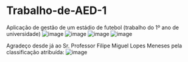 # Trabalho-de-AED-1
Aplicação de gestão de um estádio de futebol (trabalho do 1º ano de universidade)
![image](https://user-images.githubusercontent.com/48099106/161279081-7c9cf79a-81dc-4f41-bf92-a3000ec80f7f.png)
![image](https://user-images.githubusercontent.com/48099106/161279172-7b8cb7ee-45bd-444d-bfee-42cd10d1a866.png)
![image](https://user-images.githubusercontent.com/48099106/161279244-6d5141fa-fdab-4a3d-bc5d-6f372c896d1f.png)
![image](https://user-images.githubusercontent.com/48099106/161279506-8be91f33-528c-4c93-b632-427addc16526.png)

Agradeço desde já ao Sr. Professor Filipe Miguel Lopes Meneses pela classificação atribuída:
![image](https://user-images.githubusercontent.com/48099106/161280115-9e4e1867-4efd-4279-b152-fb6d376dfec2.png)
